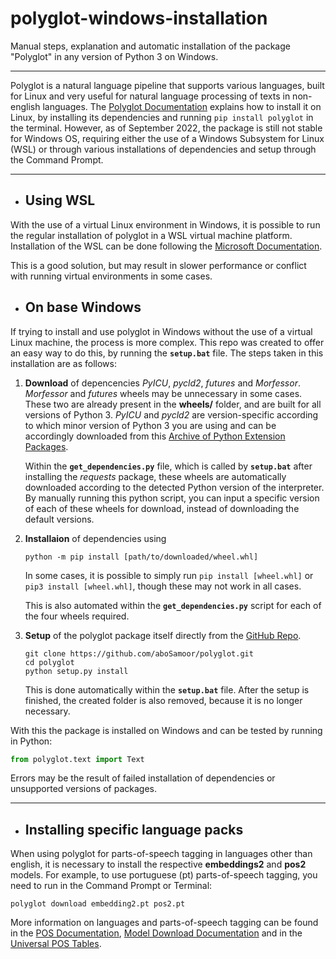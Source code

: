 # polyglot-windows-installation

Manual steps, explanation and automatic installation of the package "Polyglot" in any version of Python 3 on Windows.

---
Polyglot is a natural language pipeline that supports various languages, built for Linux and very useful for natural language processing of texts in non-english languages. The <a href="http://polyglot.readthedocs.org" title="http://polyglot.readthedocs.org">Polyglot Documentation</a> explains how to install it on Linux, by installing its dependencies and running `pip install polyglot` in the terminal. However, as of September 2022, the package is still not stable for Windows OS, requiring either the use of a Windows Subsystem for Linux (WSL) or through various installations of dependencies and setup through the Command Prompt.

---
* ## **Using WSL**

With the use of a virtual Linux environment in Windows, it is possible to run the regular installation of polyglot in a WSL virtual machine platform. Installation of the WSL can be done following the <a href="https://docs.microsoft.com/en-us/windows/wsl/install" title="https://docs.microsoft.com/en-us/windows/wsl/install">Microsoft Documentation</a>.

This is a good solution, but may result in slower performance or conflict with running virtual environments in some cases.

* ## **On base Windows**

If trying to install and use polyglot in Windows without the use of a virtual Linux machine, the process is more complex. This repo was created to offer an easy way to do this, by running the **`setup.bat`** file. The steps taken in this installation are as follows:

1. **Download** of depencencies *PyICU*, *pycld2*, *futures* and *Morfessor*. *Morfessor* and *futures* wheels may be unnecessary in some cases. These two are already present in the **wheels/** folder, and are built for all versions of Python 3. *PyICU* and *pycld2* are version-specific according to which minor version of Python 3 you are using and can be accordingly downloaded from this <a href="https://www.lfd.uci.edu/~gohlke/pythonlibs/" title="https://www.lfd.uci.edu/~gohlke/pythonlibs/">Archive of Python Extension Packages</a>.
   
    Within the **`get_dependencies.py`** file, which is called by **`setup.bat`** after installing the *requests* package, these wheels are automatically downloaded according to the detected Python version of the interpreter. By manually running this python script, you can input a specific version of each of these wheels for download, instead of downloading the default versions.

2. **Installaion** of dependencies using

   ```
   python -m pip install [path/to/downloaded/wheel.whl]
   ```
   In some cases, it is possible to simply run `pip install [wheel.whl]` or `pip3 install [wheel.whl]`, though these may not work in all cases.
   
   This is also automated within the **`get_dependencies.py`** script for each of the four wheels required.

3. **Setup** of the polyglot package itself directly from the <a href="https://github.com/aboSamoor/polyglot.git" title="https://github.com/aboSamoor/polyglot.git">GitHub Repo</a>.
   
   ```
   git clone https://github.com/aboSamoor/polyglot.git
   cd polyglot
   python setup.py install
   ```
   This is done automatically within the **`setup.bat`** file. After the setup is finished, the created folder is also removed, because it is no longer necessary.

With this the package is installed on Windows and can be tested by running in Python:

```python
from polyglot.text import Text
```

Errors may be the result of failed installation of dependencies or unsupported versions of packages.

---
* ## **Installing specific language packs**

When using polyglot for parts-of-speech tagging in languages other than english, it is necessary to install the respective **embeddings2** and **pos2** models. For example, to use portuguese (pt) parts-of-speech tagging, you need to run in the Command Prompt or Terminal:

```
polyglot download embedding2.pt pos2.pt
```
More information on languages and parts-of-speech tagging can be found in the <a href="https://polyglot.readthedocs.io/en/latest/POS.html" title="https://polyglot.readthedocs.io/en/latest/POS.html">POS Documentation</a>, <a href="https://polyglot.readthedocs.io/en/latest/Download.html" title="https://polyglot.readthedocs.io/en/latest/Download.html">Model Download Documentation</a> and in the <a href="https://universaldependencies.org/docs/tagset-conversion/index.html" title="https://universaldependencies.org/docs/tagset-conversion/index.html">Universal POS Tables</a>.